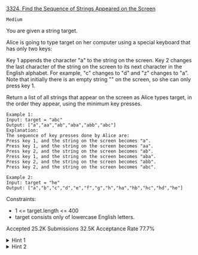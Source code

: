 [3324. Find the Sequence of Strings Appeared on the Screen](https://leetcode.com/problems/find-the-sequence-of-strings-appeared-on-the-screen/)

`Medium`

You are given a string target.

Alice is going to type target on her computer using a special keyboard that has only two keys:

Key 1 appends the character "a" to the string on the screen.
Key 2 changes the last character of the string on the screen to its next character in the English alphabet. For example, "c" changes to "d" and "z" changes to "a".
Note that initially there is an empty string "" on the screen, so she can only press key 1.

Return a list of all strings that appear on the screen as Alice types target, in the order they appear, using the minimum key presses.

```
Example 1:
Input: target = "abc"
Output: ["a","aa","ab","aba","abb","abc"]
Explanation:
The sequence of key presses done by Alice are:
Press key 1, and the string on the screen becomes "a".
Press key 1, and the string on the screen becomes "aa".
Press key 2, and the string on the screen becomes "ab".
Press key 1, and the string on the screen becomes "aba".
Press key 2, and the string on the screen becomes "abb".
Press key 2, and the string on the screen becomes "abc".

Example 2:
Input: target = "he"
Output: ["a","b","c","d","e","f","g","h","ha","hb","hc","hd","he"]
```

Constraints:

- 1 <= target.length <= 400
- target consists only of lowercase English letters.

Accepted
25.2K
Submissions
32.5K
Acceptance Rate
77.7%

<details>
<summary>Hint 1</summary>

Append the character 'a' using key 1.

</details>
<details>
<summary>Hint 2</summary>

Convert it to the required character using key 2.

</details>
